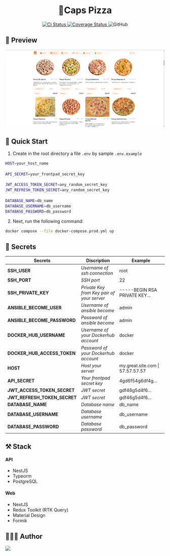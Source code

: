 <h1 align="center">🍕Caps Pizza</h1>
<p align="center">
  <a href='https://github.com/MichailShcherbakov/caps-pizza/actions/workflows/test.yml'>
    <img src='https://github.com/MichailShcherbakov/caps-pizza/actions/workflows/test.yml/badge.svg?branch=master' alt='Ci Status' />
  </a>
  <a href='https://coveralls.io/github/MichailShcherbakov/caps-pizza?branch=develop'>
    <img src='https://coveralls.io/repos/github/MichailShcherbakov/caps-pizza/badge.svg?branch=develop' alt='Coverage Status' />
  </a>
  <img alt="GitHub" src="https://img.shields.io/github/license/MichailShcherbakov/caps-pizza">
<p>

## 🎨 Preview

<img alt src="https://github.com//MichailShcherbakov/caps-pizza/blob/master/.github/screenshots/main.png?raw=true" />

## 🚀 Quick Start

1. Create in the root directory a file `.env` by sample `.env.example`

```sh
HOST=your_host_name

API_SECRET=your_frontpad_secret_key

JWT_ACCESS_TOKEN_SECRET=any_random_secret_key
JWT_REFRESH_TOKEN_SECRET=any_random_secret_key

DATABASE_NAME=db_name
DATABASE_USERNAME=db_username
DATABASE_PASSWORD=db_password
```

2. Next, run the following command:
```sh
docker compose --file docker-compose.prod.yml up
```

## 🔑 Secrets

 | Secrets | Discription | Example |
| ------ | ------ | ------ |
| **SSH_USER** | *Username of ssh connection* | root
| **SSH_PORT** | *SSH port* | 22
| **SSH_PRIVATE_KEY** | *Private Key from Key pair of your server* | -----BEGIN RSA PRIVATE KEY...
| **ANSIBLE_BECOME_USER** | *Username of ansible become* | admin
| **ANSIBLE_BECOME_PASSWORD** | *Password of ansible become* | admin
| **DOCKER_HUB_USERNAME** | *Username of your Dockerhub account* | docker
| **DOCKER_HUB_ACCESS_TOKEN** | *Password of your Dockerhub account* | docker
| **HOST** | *Host your server* | my.great.site.com \| 57.57.57.57
| **API_SECRET** | *Your frontpad secret key* | 4gd6f54g6df4g...
| **JWT_ACCESS_TOKEN_SECRET** | *JWT secret* | gdf46g5d4f6...
| **JWT_REFRESH_TOKEN_SECRET** | *JWT secret* | gdf46g5d4f6...
| **DATABASE_NAME** | *Database name* | db_name 
| **DATABASE_USERNAME** | *Database username* | db_username 
| **DATABASE_PASSWORD** | *Database password* | db_password 

## ⚒ Stack

<h4>API</h4>

- NestJS
- Typeorm
- PostgreSQL

<h4>Web</h4>

- NextJS
- Redux Toolkit (RTK Query)
- Material Design
- Formik

## 👨🏻‍💻 Author
<a href="https://github.com/MichailShcherbakov" style="border-radius: 50%; overflow: 'hidden';">
  <img src="https://avatars.githubusercontent.com/u/50011226?s=96&v=4" style="width: 44px"/>
</a>